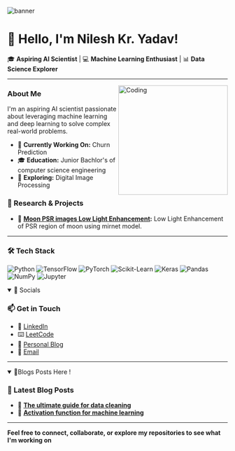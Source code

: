 ![banner](https://media.licdn.com/dms/image/v2/D5616AQFJ-JWQiOyZ8g/profile-displaybackgroundimage-shrink_350_1400/profile-displaybackgroundimage-shrink_350_1400/0/1726059864192?e=1731542400&v=beta&t=CQ-8lyzwfzbVyF3SMSN2xS4CkAyER9th-o6qIwg4CEM)
# 👋 Hello, I'm Nilesh Kr. Yadav!

🎓 **Aspiring AI Scientist** | 💻 **Machine Learning Enthusiast** | 📊 **Data Science Explorer**

---

<img align="right" alt="Coding" width="250" height="250" src="https://media.tenor.com/cgrfmmbqJ-UAAAAi/faze-clan-faze.gif" />

### About Me

I'm an aspiring AI scientist passionate about leveraging machine learning and deep learning to solve complex real-world problems.

- 🎯 **Currently Working On:** Churn Prediction
- 🎓 **Education:** Junior Bachlor's of computer science engineering
- 🌱 **Exploring:** Digital Image Processing


### 🔬 Research & Projects

- 🚀 **[Moon PSR images Low Light Enhancement](https://github.com/ISRO-EPSR):** Low Light Enhancement of PSR region of moon using mirnet model.


---

### 🛠️ Tech Stack

![Python](https://img.shields.io/badge/Python-3776AB?style=flat-square&logo=python&logoColor=white)
![TensorFlow](https://img.shields.io/badge/TensorFlow-FF6F00?style=flat-square&logo=tensorflow&logoColor=white)
![PyTorch](https://img.shields.io/badge/PyTorch-EE4C2C?style=flat-square&logo=pytorch&logoColor=white)
![Scikit-Learn](https://img.shields.io/badge/Scikit--Learn-F7931E?style=flat-square&logo=scikit-learn&logoColor=white)
![Keras](https://img.shields.io/badge/Keras-D00000?style=flat-square&logo=keras&logoColor=white)
![Pandas](https://img.shields.io/badge/Pandas-150458?style=flat-square&logo=pandas&logoColor=white)
![NumPy](https://img.shields.io/badge/NumPy-013243?style=flat-square&logo=numpy&logoColor=white)
![Jupyter](https://img.shields.io/badge/Jupyter-F37626?style=flat-square&logo=jupyter&logoColor=white)

<details open>
<summary>🔗 Socials</summary>

  <h3> 📫 Get in Touch</h3>
  
- 💼 [LinkedIn](https://www.linkedin.com/in/nileshyadavme/)
- ⌨️  [LeetCode](https://leetcode.com/u/nileshyadavme/)
- 📝 [Personal Blog](nileshml.hashnode.dev)
- 📧 [Email](mailto:contact.nileshy@gmail.com)
---
</details>

<details open>
<summary> 📜Blogs Posts Here !</summary>
  
### 📜 Latest Blog Posts

- 📝 **[The ultimate guide for data cleaning](https://nileshml.hashnode.dev/the-ultimate-guide-for-data-cleaning)**
- 📝 **[Activation function for machine learning](https://nileshml.hashnode.dev/activation-functions-for-machine-learning)**

---
</details>

**Feel free to connect, collaborate, or explore my repositories to see what I'm working on**
